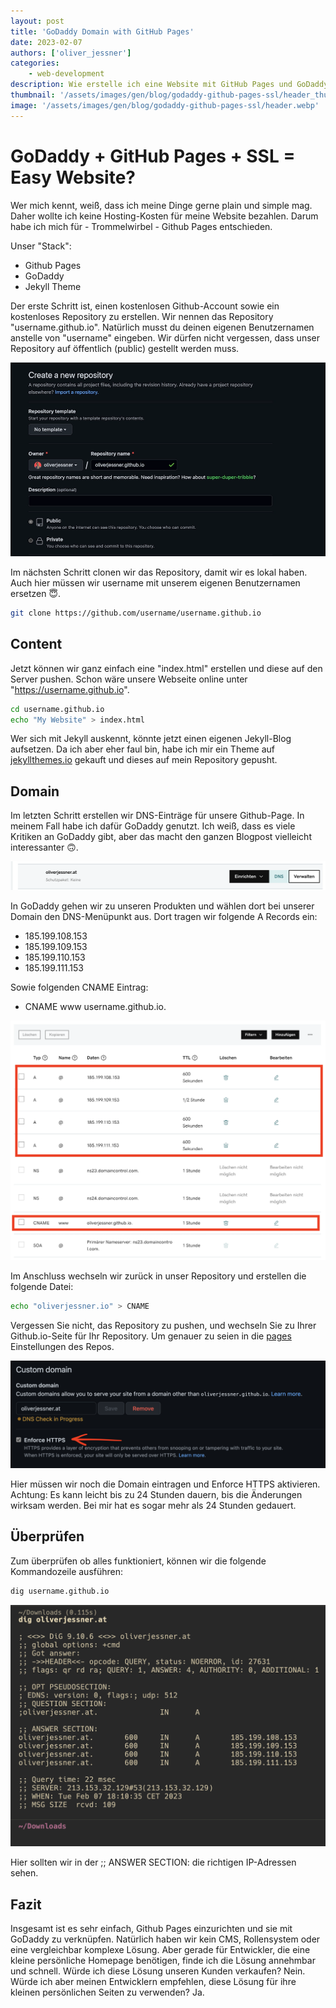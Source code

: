 ```yaml
---
layout: post
title: 'GoDaddy Domain with GitHub Pages'
date: 2023-02-07
authors: ['oliver_jessner']
categories:
    - web-development
description: Wie erstelle ich eine Website mit GitHub Pages und GoDaddy inkl SSL Zertifikat?
thumbnail: '/assets/images/gen/blog/godaddy-github-pages-ssl/header_thumbnail.webp'
image: '/assets/images/gen/blog/godaddy-github-pages-ssl/header.webp'
---
```


# GoDaddy + GitHub Pages + SSL = Easy Website?

Wer mich kennt, weiß, dass ich meine Dinge gerne plain und simple mag. Daher wollte ich keine Hosting-Kosten für meine Website bezahlen. Darum habe ich mich für - Trommelwirbel - Github Pages entschieden.

Unser "Stack":

-   Github Pages
-   GoDaddy
-   Jekyll Theme

Der erste Schritt ist, einen kostenlosen Github-Account sowie ein kostenloses Repository zu erstellen.
Wir nennen das Repository "username.github.io". Natürlich musst du deinen eigenen Benutzernamen anstelle von "username" eingeben. Wir dürfen nicht vergessen, dass unser Repository auf öffentlich (public) gestellt werden muss.

![Github Pages repo erstellen](/assets/images/gen/blog/godaddy-github-pages-ssl/new_repo.webp)

Im nächsten Schritt clonen wir das Repository, damit wir es lokal haben. Auch hier müssen wir username mit unserem eigenen Benutzernamen ersetzen 😇.

```bash
git clone https://github.com/username/username.github.io
```

## Content

Jetzt können wir ganz einfach eine "index.html" erstellen und diese auf den Server pushen. Schon wäre unsere Webseite online unter "https://username.github.io".

```bash
cd username.github.io
echo "My Website" > index.html
```

Wer sich mit Jekyll auskennt, könnte jetzt einen eigenen Jekyll-Blog aufsetzen. Da ich aber eher faul bin, habe ich mir ein Theme auf [jekyllthemes.io](https://jekyllthemes.io/github-pages-themes) gekauft und dieses auf mein Repository gepusht.

## Domain

Im letzten Schritt erstellen wir DNS-Einträge für unsere Github-Page. In meinem Fall habe ich dafür GoDaddy genutzt. Ich weiß, dass es viele Kritiken an GoDaddy gibt, aber das macht den ganzen Blogpost vielleicht interessanter 🙃.

![DNS auf godaddy domainss](/assets/images/gen/blog/godaddy-github-pages-ssl/godaddy_dns.png)

In GoDaddy gehen wir zu unseren Produkten und wählen dort bei unserer Domain den DNS-Menüpunkt aus.
Dort tragen wir folgende A Records ein:

-   185.199.108.153
-   185.199.109.153
-   185.199.110.153
-   185.199.111.153

Sowie folgenden CNAME Eintrag:

-   CNAME www username.github.io.

![DNS Einträge verändern](/assets/images/gen/blog/godaddy-github-pages-ssl/godaddy_dns_entries.png)

Im Anschluss wechseln wir zurück in unser Repository und erstellen die folgende Datei:

```bash
echo "oliverjessner.io" > CNAME
```

Vergessen Sie nicht, das Repository zu pushen, und wechseln Sie zu Ihrer Github.io-Seite für Ihr Repository.
Um genauer zu seien in die [pages](https://github.com/oliverjessner/oliverjessner.github.io/settings/pages)
Einstellungen des Repos.

![Github Pages Einstellungen](/assets/images/gen/blog/godaddy-github-pages-ssl/gh_enforce_ssl.png)

Hier müssen wir noch die Domain eintragen und Enforce HTTPS aktivieren. Achtung: Es kann leicht
bis zu 24 Stunden dauern, bis die Änderungen wirksam werden. Bei mir hat es sogar mehr als 24 Stunden gedauert.

## Überprüfen

Zum überprüfen ob alles funktioniert, können wir die folgende Kommandozeile ausführen:

```bash
dig username.github.io
```

![DNS überprüfen mit dig](/assets/images/gen/blog/godaddy-github-pages-ssl/dig.png)

Hier sollten wir in der ;; ANSWER SECTION: die richtigen IP-Adressen sehen.

## Fazit

Insgesamt ist es sehr einfach, Github Pages einzurichten und sie mit GoDaddy zu verknüpfen. Natürlich haben wir kein CMS, Rollensystem oder eine vergleichbar komplexe Lösung. Aber gerade für Entwickler, die eine kleine persönliche Homepage benötigen, finde ich die Lösung annehmbar und schnell. Würde ich diese Lösung unseren Kunden verkaufen? Nein. Würde ich aber meinen Entwicklern empfehlen, diese Lösung für ihre kleinen persönlichen Seiten zu verwenden? Ja.
